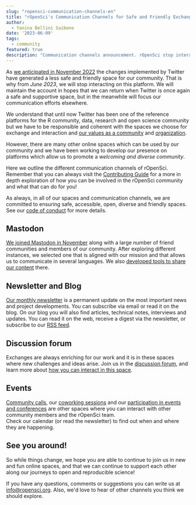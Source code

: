 ```yaml
---
slug: "ropensci-communication-channels-en"
title: "rOpenSci's Communication Channels for Safe and Friendly Exchange"
author:
  - Yanina Bellini Saibene
date: '2023-06-09'
tags:
  - community
featured: true
description: "Communication channels announcement. rOpenSci stop interacting on Twitter."
---
```


As [we anticipated in November 2022](/blog/2022/11/16/mastodon-en) the changes implemented by Twitter have generated a less safe and friendly space for our community.  That is why from _June 2023_, we will stop interacting on this platform. We will maintain the account in hopes that we can return when Twitter is once again a safe and supportive space, but in the meanwhile will focus our communication efforts elsewhere.

We understand that until now Twitter has been one of the reference platforms for the R community, data, research and open science community but we have to be responsible and 
coherent with the spaces we choose for exchange and interaction and [our values as a community](/code-of-conduct/) and [organization](/about/).

However, there are many other online spaces which can be used by our community and we have been working to develop our presence on platforms which allow us to promote a _welcoming and diverse community_.

Here we outline the different communication channels of rOpenSci. Remember that you can always visit the [Contributing Guide](https://contributing.ropensci.org/resources.html#channels) for a more in depth exploration of how you can be involved in the rOpenSci community and what that can do for you!

As always, in all of our spaces and communication channels, we are committed to ensuring safe, accessible, open, diverse and friendly spaces. See our [code of conduct](/code-of-conduct/) for more details.

## Mastodon

[We joined Mastodon in November](https://hachyderm.io/@rOpenSci) along with a large number of friend communities and members of our community.
After exploring different instances, we selected one that is aligned with our mission and that allows us to communicate in several languages. We also [developed tools to share our content](/blog/2023/05/17/scheduling-mastodon/) there. 

## Newsletter and Blog

[Our monthly newsletter](/news/) is a permanent update on the most important news and project developments. You can subscribe via email or read it on the blog. 
On our blog you will also find articles, technical notes, interviews and updates. 
You can read it on the web, receive a digest via the newsletter, or subscribe to our [RSS feed](/rbloggers/index.xml).

## Discussion forum 

Exchanges are always enriching for our work and it is in these spaces where new challenges and ideas arise. Join us in the [discussion forum](https://discuss.ropensci.org/), and learn more about [how you can interact in this space](/blog/2022/01/11/ropensci-forum/). 

## Events

[Community calls](/commcalls/), our [coworking sessions](/events/) and our [participation in events and conferences](/talks/) are other spaces where you can interact with other community members and the rOpenSci team.  
Check our calendar (or read the newsletter) to find out when and where they are happening. 


## See you around!
So while things change, we hope you are able to continue to join us in new and fun online spaces, and that we can continue to support each other along our journeys to open and reproducible science!

If you have any questions, comments or suggestions you can write us at info@ropensci.org. Also, we'd love to hear of other channels you think we should explore.